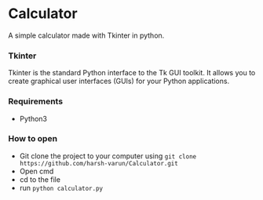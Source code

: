 # Calculator
A simple calculator made with Tkinter in python.
### Tkinter
Tkinter is the standard Python interface to the Tk GUI toolkit. It allows you to create graphical user interfaces (GUIs) for your Python applications.
### Requirements
- Python3
### How to open
- Git clone the project to your computer using `git clone https://github.com/harsh-varun/Calculator.git`
- Open cmd
- cd to the file
- run `python calculator.py`
